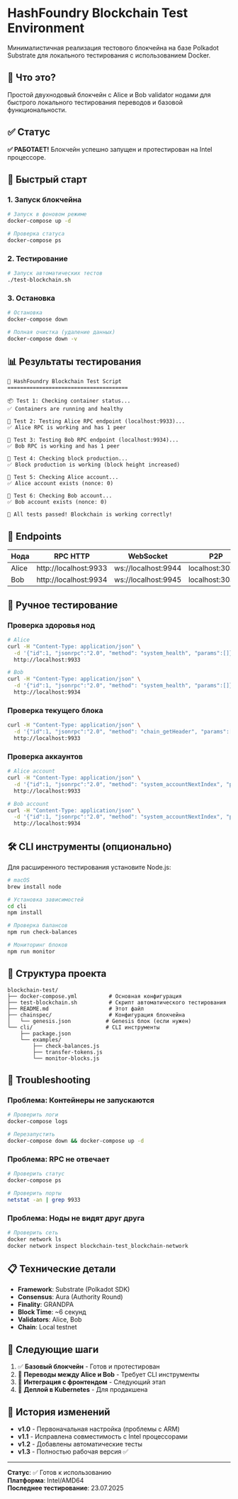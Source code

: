 # HashFoundry Blockchain Test Environment

Минималистичная реализация тестового блокчейна на базе Polkadot Substrate для локального тестирования с использованием Docker.

## 🎯 Что это?

Простой двухнодовый блокчейн с Alice и Bob validator нодами для быстрого локального тестирования переводов и базовой функциональности.

## ✅ Статус

**✅ РАБОТАЕТ!** Блокчейн успешно запущен и протестирован на Intel процессоре.

## 🚀 Быстрый старт

### 1. Запуск блокчейна
```bash
# Запуск в фоновом режиме
docker-compose up -d

# Проверка статуса
docker-compose ps
```

### 2. Тестирование
```bash
# Запуск автоматических тестов
./test-blockchain.sh
```

### 3. Остановка
```bash
# Остановка
docker-compose down

# Полная очистка (удаление данных)
docker-compose down -v
```

## 📊 Результаты тестирования

```
🚀 HashFoundry Blockchain Test Script
======================================

📦 Test 1: Checking container status...
✅ Containers are running and healthy

📡 Test 2: Testing Alice RPC endpoint (localhost:9933)...
✅ Alice RPC is working and has 1 peer

📡 Test 3: Testing Bob RPC endpoint (localhost:9934)...
✅ Bob RPC is working and has 1 peer

🔗 Test 4: Checking block production...
✅ Block production is working (block height increased)

👩 Test 5: Checking Alice account...
✅ Alice account exists (nonce: 0)

👨 Test 6: Checking Bob account...
✅ Bob account exists (nonce: 0)

🎉 All tests passed! Blockchain is working correctly!
```

## 🔗 Endpoints

| Нода | RPC HTTP | WebSocket | P2P |
|------|----------|-----------|-----|
| Alice | http://localhost:9933 | ws://localhost:9944 | localhost:30333 |
| Bob | http://localhost:9934 | ws://localhost:9945 | localhost:30334 |

## 🧪 Ручное тестирование

### Проверка здоровья нод
```bash
# Alice
curl -H "Content-Type: application/json" \
  -d '{"id":1, "jsonrpc":"2.0", "method": "system_health", "params":[]}' \
  http://localhost:9933

# Bob  
curl -H "Content-Type: application/json" \
  -d '{"id":1, "jsonrpc":"2.0", "method": "system_health", "params":[]}' \
  http://localhost:9934
```

### Проверка текущего блока
```bash
curl -H "Content-Type: application/json" \
  -d '{"id":1, "jsonrpc":"2.0", "method": "chain_getHeader", "params":[]}' \
  http://localhost:9933
```

### Проверка аккаунтов
```bash
# Alice account
curl -H "Content-Type: application/json" \
  -d '{"id":1, "jsonrpc":"2.0", "method": "system_accountNextIndex", "params":["5GrwvaEF5zXb26Fz9rcQpDWS57CtERHpNehXCPcNoHGKutQY"]}' \
  http://localhost:9933

# Bob account
curl -H "Content-Type: application/json" \
  -d '{"id":1, "jsonrpc":"2.0", "method": "system_accountNextIndex", "params":["5FHneW46xGXgs5mUiveU4sbTyGBzmstUspZC92UhjJM694ty"]}' \
  http://localhost:9934
```

## 🛠 CLI инструменты (опционально)

Для расширенного тестирования установите Node.js:

```bash
# macOS
brew install node

# Установка зависимостей
cd cli
npm install

# Проверка балансов
npm run check-balances

# Мониторинг блоков
npm run monitor
```

## 📁 Структура проекта

```
blockchain-test/
├── docker-compose.yml          # Основная конфигурация
├── test-blockchain.sh          # Скрипт автоматического тестирования
├── README.md                   # Этот файл
├── chainspec/                  # Конфигурация блокчейна
│   └── genesis.json           # Genesis блок (если нужен)
└── cli/                       # CLI инструменты
    ├── package.json
    └── examples/
        ├── check-balances.js
        ├── transfer-tokens.js
        └── monitor-blocks.js
```

## 🔧 Troubleshooting

### Проблема: Контейнеры не запускаются
```bash
# Проверить логи
docker-compose logs

# Перезапустить
docker-compose down && docker-compose up -d
```

### Проблема: RPC не отвечает
```bash
# Проверить статус
docker-compose ps

# Проверить порты
netstat -an | grep 9933
```

### Проблема: Ноды не видят друг друга
```bash
# Проверить сеть
docker network ls
docker network inspect blockchain-test_blockchain-network
```

## 📋 Технические детали

- **Framework**: Substrate (Polkadot SDK)
- **Consensus**: Aura (Authority Round)
- **Finality**: GRANDPA
- **Block Time**: ~6 секунд
- **Validators**: Alice, Bob
- **Chain**: Local testnet

## 🎯 Следующие шаги

1. ✅ **Базовый блокчейн** - Готов и протестирован
2. 🔄 **Переводы между Alice и Bob** - Требует CLI инструменты
3. 🔄 **Интеграция с фронтендом** - Следующий этап
4. 🔄 **Деплой в Kubernetes** - Для продакшена

## 📝 История изменений

- **v1.0** - Первоначальная настройка (проблемы с ARM)
- **v1.1** - Исправлена совместимость с Intel процессорами
- **v1.2** - Добавлены автоматические тесты
- **v1.3** - Полностью рабочая версия ✅

---

**Статус**: ✅ Готов к использованию  
**Платформа**: Intel/AMD64  
**Последнее тестирование**: 23.07.2025
